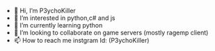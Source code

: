 - 👋 Hi, I’m P3ychoKiller
- 👀 I’m interested in python,c# and js
- 🌱 I’m currently learning python 
- 💞️ I’m looking to collaborate on game servers (mostly ragemp client)
- 📫 How to reach me instgram Id: (P3ychoKiller)

<!---
P3ychoKiller/P3ychoKiller is a ✨ special ✨ repository because its `README.md` (this file) appears on your GitHub profile.
You can click the Preview link to take a look at your changes.
--->
